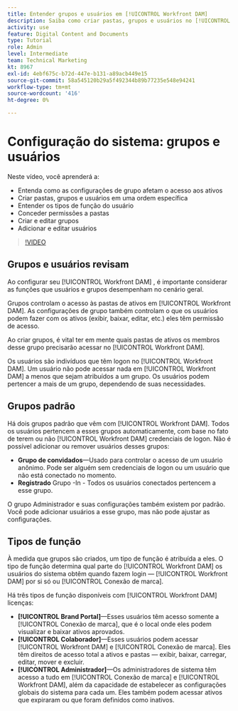 ```yaml
---
title: Entender grupos e usuários em [!UICONTROL Workfront DAM]
description: Saiba como criar pastas, grupos e usuários no [!UICONTROL Workfront DAM]. Entenda os tipos de função do usuário e conceda permissões a pastas.
activity: use
feature: Digital Content and Documents
type: Tutorial
role: Admin
level: Intermediate
team: Technical Marketing
kt: 8967
exl-id: 4ebf675c-b72d-447e-b131-a89acb449e15
source-git-commit: 58a545120b29a5f492344b89b77235e548e94241
workflow-type: tm+mt
source-wordcount: '416'
ht-degree: 0%

---
```


# Configuração do sistema: grupos e usuários

Neste vídeo, você aprenderá a:

* Entenda como as configurações de grupo afetam o acesso aos ativos
* Criar pastas, grupos e usuários em uma ordem específica
* Entender os tipos de função do usuário
* Conceder permissões a pastas
* Criar e editar grupos
* Adicionar e editar usuários

>[!VIDEO](https://video.tv.adobe.com/v/335230/?quality=12)

## Grupos e usuários revisam

Ao configurar seu [!UICONTROL Workfront DAM] , é importante considerar as funções que usuários e grupos desempenham no cenário geral.

Grupos controlam o acesso às pastas de ativos em [!UICONTROL Workfront DAM]. As configurações de grupo também controlam o que os usuários podem fazer com os ativos (exibir, baixar, editar, etc.) eles têm permissão de acesso.

Ao criar grupos, é vital ter em mente quais pastas de ativos os membros desse grupo precisarão acessar no [!UICONTROL Workfront DAM].

Os usuários são indivíduos que têm logon no [!UICONTROL Workfront DAM]. Um usuário não pode acessar nada em [!UICONTROL Workfront DAM] a menos que sejam atribuídos a um grupo. Os usuários podem pertencer a mais de um grupo, dependendo de suas necessidades.

## Grupos padrão

Há dois grupos padrão que vêm com [!UICONTROL Workfront DAM]. Todos os usuários pertencem a esses grupos automaticamente, com base no fato de terem ou não [!UICONTROL Workfront DAM] credenciais de logon. Não é possível adicionar ou remover usuários desses grupos:

* **Grupo de convidados**—Usado para controlar o acesso de um usuário anônimo. Pode ser alguém sem credenciais de logon ou um usuário que não está conectado no momento.
* **Registrado** Grupo -In - Todos os usuários conectados pertencem a esse grupo.

O grupo Administrador e suas configurações também existem por padrão. Você pode adicionar usuários a esse grupo, mas não pode ajustar as configurações.

## Tipos de função

À medida que grupos são criados, um tipo de função é atribuída a eles. O tipo de função determina qual parte do [!UICONTROL Workfront DAM] os usuários do sistema obtêm quando fazem login — [!UICONTROL Workfront DAM] por si só ou [!UICONTROL Conexão de marca].

Há três tipos de função disponíveis com [!UICONTROL Workfront DAM] licenças:

* **[!UICONTROL Brand Portal]**—Esses usuários têm acesso somente a [!UICONTROL Conexão de marca], que é o local onde eles podem visualizar e baixar ativos aprovados.
* **[!UICONTROL Colaborador]**—Esses usuários podem acessar [!UICONTROL Workfront DAM] e [!UICONTROL Conexão de marca]. Eles têm direitos de acesso total a ativos e pastas — exibir, baixar, carregar, editar, mover e excluir.
* **[!UICONTROL Administrador]**—Os administradores de sistema têm acesso a tudo em [!UICONTROL Conexão de marca] e [!UICONTROL Workfront DAM], além da capacidade de estabelecer as configurações globais do sistema para cada um. Eles também podem acessar ativos que expiraram ou que foram definidos como inativos.

<!-- 
Learn more graphic & documentation article link, below
* Understanding the difference between Workfront licenses and Workfront DAM role types
* -->
